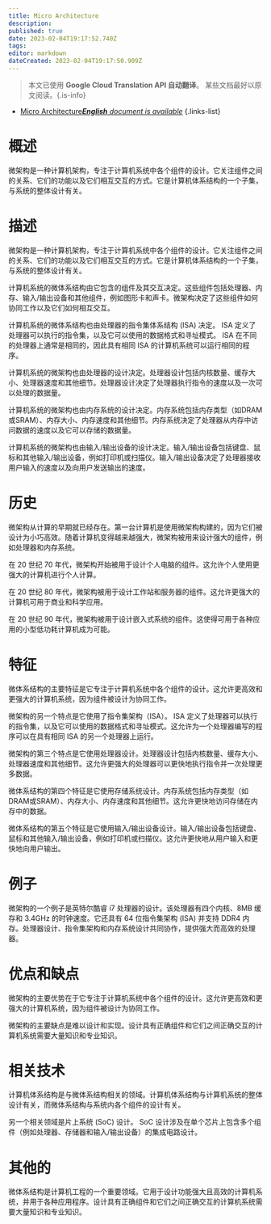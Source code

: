```yaml
---
title: Micro Architecture
description: 
published: true
date: 2023-02-04T19:17:52.740Z
tags: 
editor: markdown
dateCreated: 2023-02-04T19:17:50.909Z
---
```


> 本文已使用 **Google Cloud Translation API 自动翻译**。
某些文档最好以原文阅读。{.is-info}



- [Micro Architecture***English** document is available*](/en/Knowledge-base/Dictionary/micro-architecture)
{.links-list}


# 概述

微架构是一种计算机架构，专注于计算机系统中各个组件的设计。它关注组件之间的关系、它们的功能以及它们相互交互的方式。它是计算机体系结构的一个子集，与系统的整体设计有关。

# 描述

微架构是一种计算机架构，专注于计算机系统中各个组件的设计。它关注组件之间的关系、它们的功能以及它们相互交互的方式。它是计算机体系结构的一个子集，与系统的整体设计有关。

计算机系统的微体系结构由它包含的组件及其交互决定。这些组件包括处理器、内存、输入/输出设备和其他组件，例如图形卡和声卡。微架构决定了这些组件如何协同工作以及它们如何相互交互。

计算机系统的微体系结构也由处理器的指令集体系结构 (ISA) 决定。 ISA 定义了处理器可以执行的指令集，以及它可以使用的数据格式和寻址模式。 ISA 在不同的处理器上通常是相同的，因此具有相同 ISA 的计算机系统可以运行相同的程序。

计算机系统的微架构也由处理器的设计决定。处理器设计包括内核数量、缓存大小、处理器速度和其他细节。处理器设计决定了处理器执行指令的速度以及一次可以处理的数据量。

计算机系统的微架构也由内存系统的设计决定。内存系统包括内存类型（如DRAM或SRAM）、内存大小、内存速度和其他细节。内存系统决定了处理器从内存中访问数据的速度以及它可以存储的数据量。

计算机系统的微架构也由输入/输出设备的设计决定。输入/输出设备包括键盘、鼠标和其他输入/输出设备，例如打印机或扫描仪。输入/输出设备决定了处理器接收用户输入的速度以及向用户发送输出的速度。

# 历史

微架构从计算的早期就已经存在。第一台计算机是使用微架构构建的，因为它们被设计为小巧高效。随着计算机变得越来越强大，微架构被用来设计强大的组件，例如处理器和内存系统。

在 20 世纪 70 年代，微架构开始被用于设计个人电脑的组件。这允许个人使用更强大的计算机进行个人计算。

在 20 世纪 80 年代，微架构被用于设计工作站和服务器的组件。这允许更强大的计算机可用于商业和科学应用。

在 20 世纪 90 年代，微架构被用于设计嵌入式系统的组件。这使得可用于各种应用的小型低功耗计算机成为可能。

# 特征

微体系结构的主要特征是它专注于计算机系统中各个组件的设计。这允许更高效和更强大的计算机系统，因为组件被设计为协同工作。

微架构的另一个特点是它使用了指令集架构（ISA）。 ISA 定义了处理器可以执行的指令集，以及它可以使用的数据格式和寻址模式。这允许为一个处理器编写的程序可以在具有相同 ISA 的另一个处理器上运行。

微架构的第三个特点是它使用处理器设计。处理器设计包括内核数量、缓存大小、处理器速度和其他细节。这允许更强大的处理器可以更快地执行指令并一次处理更多数据。

微体系结构的第四个特征是它使用存储系统设计。内存系统包括内存类型（如DRAM或SRAM）、内存大小、内存速度和其他细节。这允许更快地访问存储在内存中的数据。

微体系结构的第五个特征是它使用输入/输出设备设计。输入/输出设备包括键盘、鼠标和其他输入/输出设备，例如打印机或扫描仪。这允许更快地从用户输入和更快地向用户输出。

# 例子

微架构的一个例子是英特尔酷睿 i7 处理器的设计。该处理器有四个内核、8MB 缓存和 3.4GHz 的时钟速度。它还具有 64 位指令集架构 (ISA) 并支持 DDR4 内存。处理器设计、指令集架构和内存系统设计共同协作，提供强大而高效的处理器。

# 优点和缺点

微架构的主要优势在于它专注于计算机系统中各个组件的设计。这允许更高效和更强大的计算机系统，因为组件被设计为协同工作。

微架构的主要缺点是难以设计和实现。设计具有正确组件和它们之间正确交互的计算机系统需要大量知识和专业知识。

# 相关技术

计算机体系结构是与微体系结构相关的领域。计算机体系结构与计算机系统的整体设计有关，而微体系结构与系统内各个组件的设计有关。

另一个相关领域是片上系统 (SoC) 设计。 SoC 设计涉及在单个芯片上包含多个组件（例如处理器、存储器和输入/输出设备）的集成电路设计。

# 其他的

微体系结构是计算机工程的一个重要领域。它用于设计功能强大且高效的计算机系统，并用于各种应用程序。设计具有正确组件和它们之间正确交互的计算机系统需要大量知识和专业知识。